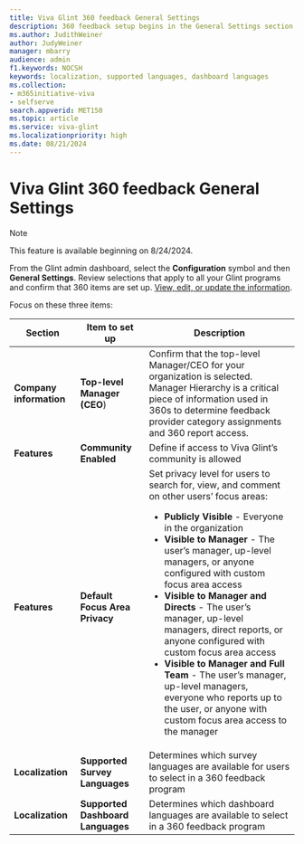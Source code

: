 ```yaml
---
title: Viva Glint 360 feedback General Settings 
description: 360 feedback setup begins in the General Settings section of the admin dashboard.
ms.author: JudithWeiner
author: JudyWeiner
manager: mbarry
audience: admin
f1.keywords: NOCSH
keywords: localization, supported languages, dashboard languages
ms.collection:  
- m365initiative-viva
- selfserve 
search.appverid: MET150 
ms.topic: article
ms.service: viva-glint
ms.localizationpriority: high
ms.date: 08/21/2024
---
```


# Viva Glint 360 feedback General Settings 

> [!NOTE]
> This feature is available beginning on 8/24/2024.

From the Glint admin dashboard, select the **Configuration** symbol and then **General Settings**. Review selections that apply to all your Glint programs and confirm that 360 items are set up. [View, edit, or update the information](https://go.microsoft.com/fwlink/?linkid=2230744).

Focus on these three items:

|Section|Item to set up|Description|
|-------|---------|---------|
|**Company information**|**Top-level Manager (CEO**)|Confirm that the top-level Manager/CEO for your organization is selected. Manager Hierarchy is a critical piece of information used in 360s to determine feedback provider category assignments and 360 report access.|
|**Features**|**Community Enabled**|Define if access to Viva Glint’s community is allowed |
|**Features**|**Default Focus Area Privacy**|Set privacy level for users to search for, view, and comment on other users’ focus areas:<ul><li> **Publicly Visible** - Everyone in the organization </li><li> **Visible to Manager** - The user’s manager, up-level managers, or anyone configured with custom focus area access </li><li> **Visible to Manager and Directs** - The user’s manager, up-level managers, direct reports, or anyone configured with custom focus area access </li><li> **Visible to Manager and Full Team** - The user’s manager, up-level managers, everyone who reports up to the user, or anyone with custom focus area access to the manager </li></ul>|
|**Localization**|**Supported Survey Languages**|Determines which survey languages are available for users to select in a 360 feedback program|
|**Localization**|**Supported Dashboard Languages**|Determines which dashboard languages are available to select in a 360 feedback program|
